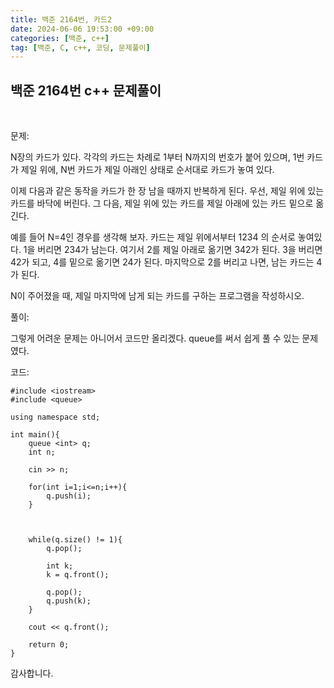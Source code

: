 ```yaml
---
title: 백준 2164번, 카드2
date: 2024-06-06 19:53:00 +09:00
categories: [백준, c++]
tag: [백준, C, c++, 코딩, 문제풀이]
---
```


## 백준 2164번 c++ 문제풀이
<br>

문제:

N장의 카드가 있다. 각각의 카드는 차례로 1부터 N까지의 번호가 붙어 있으며, 1번 카드가 제일 위에, N번 카드가 제일 아래인 상태로 순서대로 카드가 놓여 있다.

이제 다음과 같은 동작을 카드가 한 장 남을 때까지 반복하게 된다. 우선, 제일 위에 있는 카드를 바닥에 버린다. 그 다음, 제일 위에 있는 카드를 제일 아래에 있는 카드 밑으로 옮긴다.

예를 들어 N=4인 경우를 생각해 보자. 카드는 제일 위에서부터 1234 의 순서로 놓여있다. 1을 버리면 234가 남는다. 여기서 2를 제일 아래로 옮기면 342가 된다. 3을 버리면 42가 되고, 4를 밑으로 옮기면 24가 된다. 마지막으로 2를 버리고 나면, 남는 카드는 4가 된다.

N이 주어졌을 때, 제일 마지막에 남게 되는 카드를 구하는 프로그램을 작성하시오.

풀이:

그렇게 어려운 문제는 아니어서 코드만 올리겠다. queue를 써서 쉽게 풀 수 있는 문제였다.

코드:

    #include <iostream>
    #include <queue>

    using namespace std;

    int main(){
        queue <int> q;
        int n;
        
        cin >> n;

        for(int i=1;i<=n;i++){
            q.push(i);
        }
        


        while(q.size() != 1){
            q.pop();
            
            int k;
            k = q.front();

            q.pop();
            q.push(k);
        }

        cout << q.front();
        
        return 0;
    }

감사합니다.

